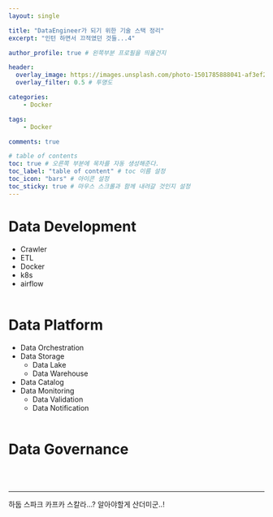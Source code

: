 ```yaml
---
layout: single

title: "DataEngineer가 되기 위한 기술 스택 정리"
excerpt: "인턴 하면서 끄적였던 것들...4"

author_profile: true # 왼쪽부분 프로필을 띄울건지

header:
  overlay_image: https://images.unsplash.com/photo-1501785888041-af3ef285b470?ixlib=rb-1.2.1&ixid=eyJhcHBfaWQiOjEyMDd9&auto=format&fit=crop&w=1350&q=80
  overlay_filter: 0.5 # 투명도

categories: 
    - Docker

tags: 
    - Docker

comments: true

# table of contents
toc: true # 오른쪽 부분에 목차를 자동 생성해준다.
toc_label: "table of content" # toc 이름 설정
toc_icon: "bars" # 아이콘 설정
toc_sticky: true # 마우스 스크롤과 함께 내려갈 것인지 설정
---
```


# Data Development

- Crawler
- ETL
- Docker
- k8s
- airflow
<br><br>
  
# Data Platform
- Data Orchestration
- Data Storage
    - Data Lake
    - Data Warehouse
- Data Catalog
- Data Monitoring
    - Data Validation
    - Data Notification
<br><br>

# Data Governance
<br><br>

<hr>
하둡 스파크 카프카 스칼라...? 알아야할게 산더미군..!